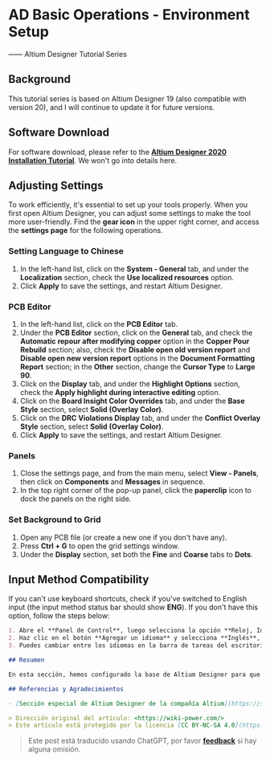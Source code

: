 # AD Basic Operations - Environment Setup

—— Altium Designer Tutorial Series

## Background

This tutorial series is based on Altium Designer 19 (also compatible with version 20), and I will continue to update it for future versions.

## Software Download

For software download, please refer to the [**Altium Designer 2020 Installation Tutorial**](https://mp.weixin.qq.com/s?__biz=MzIwMjE1MjMyMw==&mid=502718968&idx=1&sn=4c37dc403171ffad01fca95b5a537b2e&chksm=0ee141143996c8021799bb5bf5407b7b56c2d7fa5dc484bda61893efd74a06a1f6be63a7a35e&scene=20&xtrack=1&key=088e5814bbd70a9bf7fb42111d02cbb81bb55981baea77169d867e2871add46f26dccde79326a96e819591677be92412fc05ff2af437922652dfe7ae1b94dc8172f36186ba0b2b460004027131ceae2c&ascene=1&uin=MTk5MDUwOTA0Mg%3D%3D&devicetype=Windows+10+x64&version=62090523&lang=zh_CN&exportkey=AyOYwgP948kprM0EiAGMcyk%3D&pass_ticket=6jBDTE0Qqg%2BrAl1wrTIo2UeJLmUrtbfUKPpgRGdeqhwXUk8QVkc%2Fyekd3BvlvVsB). We won't go into details here.

## Adjusting Settings

To work efficiently, it's essential to set up your tools properly. When you first open Altium Designer, you can adjust some settings to make the tool more user-friendly. Find the **gear icon** in the upper right corner, and access the **settings page** for the following operations.

### Setting Language to Chinese

1. In the left-hand list, click on the **System - General** tab, and under the **Localization** section, check the **Use localized resources** option.
2. Click **Apply** to save the settings, and restart Altium Designer.

### PCB Editor

1. In the left-hand list, click on the **PCB Editor** tab.
2. Under the **PCB Editor** section, click on the **General** tab, and check the **Automatic repour after modifying copper** option in the **Copper Pour Rebuild** section; also, check the **Disable open old version report** and **Disable open new version report** options in the **Document Formatting Report** section; in the **Other** section, change the **Cursor Type** to **Large 90**.
3. Click on the **Display** tab, and under the **Highlight Options** section, check the **Apply highlight during interactive editing** option.
4. Click on the **Board Insight Color Overrides** tab, and under the **Base Style** section, select **Solid (Overlay Color)**.
5. Click on the **DRC Violations Display** tab, and under the **Conflict Overlay Style** section, select **Solid (Overlay Color)**.
6. Click **Apply** to save the settings, and restart Altium Designer.

### Panels

1. Close the settings page, and from the main menu, select **View - Panels**, then click on **Components** and **Messages** in sequence.
2. In the top right corner of the pop-up panel, click the **paperclip** icon to dock the panels on the right side.

### Set Background to Grid

1. Open any PCB file (or create a new one if you don't have any).
2. Press **Ctrl + G** to open the grid settings window.
3. Under the **Display** section, set both the **Fine** and **Coarse** tabs to **Dots**.

## Input Method Compatibility

If you can't use keyboard shortcuts, check if you've switched to English input (the input method status bar should show **ENG**). If you don't have this option, follow the steps below:

```markdown
1. Abre el **Panel de Control**, luego selecciona la opción **Reloj, Idioma y Región - Idioma**.
2. Haz clic en el botón **Agregar un idioma** y selecciona **Inglés**, eligiendo **Inglés (Estados Unidos)**.
3. Puedes cambiar entre los idiomas en la barra de tareas del escritorio.

## Resumen

En esta sección, hemos configurado la base de Altium Designer para que puedas comenzar a diseñar placas de circuito con facilidad :).

## Referencias y Agradecimientos

- [Sección especial de Altium Designer de la compañía Altium](https://seujxh.wordpress.com/2018/09/30/altium%e5%85%ac%e5%8f%b8altium-designer%e4%b8%93%e6%a0%8f/)

> Dirección original del artículo: <https://wiki-power.com/>
> Este artículo está protegido por la licencia [CC BY-NC-SA 4.0](https://creativecommons.org/licenses/by/4.0/deed.zh). Si desea reproducirlo, por favor indique la fuente.
```


> Este post está traducido usando ChatGPT, por favor [**feedback**](https://github.com/linyuxuanlin/Wiki_MkDocs/issues/new) si hay alguna omisión.